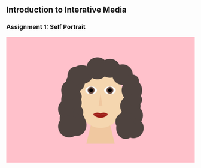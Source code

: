 ## Introduction to Interative Media
### Assignment 1: Self Portrait

![](https://github.com/Emaan-Ali/IntroductionToInteractiveMedia/blob/024141c4d75e593a145707c600258de5c8d58e9a/Feb1/Selfportrait.png)
